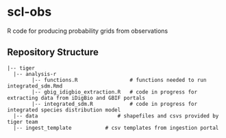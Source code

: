 # scl-obs
R code for producing probability grids from observations

## Repository Structure

	|-- tiger  
	  |-- analysis-r     	   
        	|-- functions.R                 # functions needed to run integrated_sdm.Rmd
       		|-- gbig_idigbio_extraction.R   # code in progress for extracting data from iDigBio and GBIF portals
        	|-- integrated_sdm.R            # code in progress for integrated species distribution model    
	  |-- data                      	# shapefiles and csvs provided by tiger team
	  |-- ingest_template			# csv templates from ingestion portal
